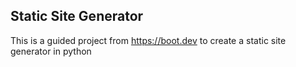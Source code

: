 ## Static Site Generator
This is a guided project from https://boot.dev to create a static site generator in python
